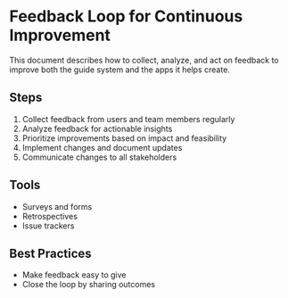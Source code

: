 # Feedback Loop for Continuous Improvement

This document describes how to collect, analyze, and act on feedback to improve both the guide system and the apps it helps create.

## Steps
1. Collect feedback from users and team members regularly
2. Analyze feedback for actionable insights
3. Prioritize improvements based on impact and feasibility
4. Implement changes and document updates
5. Communicate changes to all stakeholders

## Tools
- Surveys and forms
- Retrospectives
- Issue trackers

## Best Practices
- Make feedback easy to give
- Close the loop by sharing outcomes
